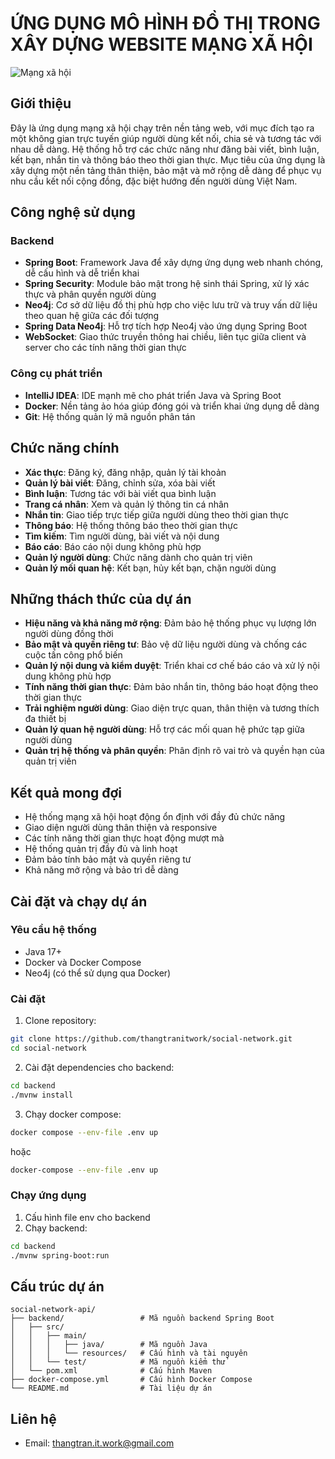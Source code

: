 # ỨNG DỤNG MÔ HÌNH ĐỒ THỊ TRONG XÂY DỰNG WEBSITE MẠNG XÃ HỘI

![Mạng xã hội](https://cdnv2.tgdd.vn/mwg-static/common/News/1571187/2.jpg)

## Giới thiệu

Đây là ứng dụng mạng xã hội chạy trên nền tảng web, với mục đích tạo ra một không gian trực tuyến giúp người dùng kết nối, chia sẻ và tương tác với nhau dễ dàng. Hệ thống hỗ trợ các chức năng như đăng bài viết, bình luận, kết bạn, nhắn tin và thông báo theo thời gian thực. Mục tiêu của ứng dụng là xây dựng một nền tảng thân thiện, bảo mật và mở rộng dễ dàng để phục vụ nhu cầu kết nối cộng đồng, đặc biệt hướng đến người dùng Việt Nam.

## Công nghệ sử dụng

### Backend
- **Spring Boot**: Framework Java để xây dựng ứng dụng web nhanh chóng, dễ cấu hình và dễ triển khai
- **Spring Security**: Module bảo mật trong hệ sinh thái Spring, xử lý xác thực và phân quyền người dùng
- **Neo4j**: Cơ sở dữ liệu đồ thị phù hợp cho việc lưu trữ và truy vấn dữ liệu theo quan hệ giữa các đối tượng
- **Spring Data Neo4j**: Hỗ trợ tích hợp Neo4j vào ứng dụng Spring Boot
- **WebSocket**: Giao thức truyền thông hai chiều, liên tục giữa client và server cho các tính năng thời gian thực

### Công cụ phát triển
- **IntelliJ IDEA**: IDE mạnh mẽ cho phát triển Java và Spring Boot
- **Docker**: Nền tảng ảo hóa giúp đóng gói và triển khai ứng dụng dễ dàng
- **Git**: Hệ thống quản lý mã nguồn phân tán

## Chức năng chính

- **Xác thực**: Đăng ký, đăng nhập, quản lý tài khoản
- **Quản lý bài viết**: Đăng, chỉnh sửa, xóa bài viết
- **Bình luận**: Tương tác với bài viết qua bình luận
- **Trang cá nhân**: Xem và quản lý thông tin cá nhân
- **Nhắn tin**: Giao tiếp trực tiếp giữa người dùng theo thời gian thực
- **Thông báo**: Hệ thống thông báo theo thời gian thực
- **Tìm kiếm**: Tìm người dùng, bài viết và nội dung
- **Báo cáo**: Báo cáo nội dung không phù hợp
- **Quản lý người dùng**: Chức năng dành cho quản trị viên
- **Quản lý mối quan hệ**: Kết bạn, hủy kết bạn, chặn người dùng

## Những thách thức của dự án

- **Hiệu năng và khả năng mở rộng**: Đảm bảo hệ thống phục vụ lượng lớn người dùng đồng thời
- **Bảo mật và quyền riêng tư**: Bảo vệ dữ liệu người dùng và chống các cuộc tấn công phổ biến
- **Quản lý nội dung và kiểm duyệt**: Triển khai cơ chế báo cáo và xử lý nội dung không phù hợp
- **Tính năng thời gian thực**: Đảm bảo nhắn tin, thông báo hoạt động theo thời gian thực
- **Trải nghiệm người dùng**: Giao diện trực quan, thân thiện và tương thích đa thiết bị
- **Quản lý quan hệ người dùng**: Hỗ trợ các mối quan hệ phức tạp giữa người dùng
- **Quản trị hệ thống và phân quyền**: Phân định rõ vai trò và quyền hạn của quản trị viên

## Kết quả mong đợi

- Hệ thống mạng xã hội hoạt động ổn định với đầy đủ chức năng
- Giao diện người dùng thân thiện và responsive
- Các tính năng thời gian thực hoạt động mượt mà
- Hệ thống quản trị đầy đủ và linh hoạt
- Đảm bảo tính bảo mật và quyền riêng tư
- Khả năng mở rộng và bảo trì dễ dàng

## Cài đặt và chạy dự án

### Yêu cầu hệ thống
- Java 17+
- Docker và Docker Compose
- Neo4j (có thể sử dụng qua Docker)

### Cài đặt

1. Clone repository:
```bash
git clone https://github.com/thangtranitwork/social-network.git
cd social-network
```

2. Cài đặt dependencies cho backend:
```bash
cd backend
./mvnw install
```

3. Chạy docker compose:
```bash
docker compose --env-file .env up
```
hoặc
```bash
docker-compose --env-file .env up
```

### Chạy ứng dụng
1. Cấu hình file env cho backend
2. Chạy backend:
```bash
cd backend
./mvnw spring-boot:run
```

## Cấu trúc dự án

```
social-network-api/
├── backend/                 # Mã nguồn backend Spring Boot
│   ├── src/
│   │   ├── main/
│   │   │   ├── java/        # Mã nguồn Java
│   │   │   └── resources/   # Cấu hình và tài nguyên
│   │   └── test/            # Mã nguồn kiểm thử
│   └── pom.xml              # Cấu hình Maven
├── docker-compose.yml       # Cấu hình Docker Compose
└── README.md                # Tài liệu dự án
```

## Liên hệ

- Email: [thangtran.it.work@gmail.com](mailto:thangtran.it.work@gmail.com)
